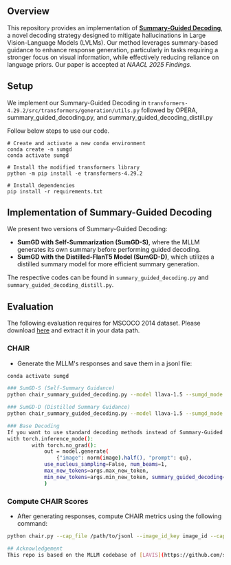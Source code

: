 ## Overview

This repository provides an implementation of [**Summary-Guided Decoding**](https://arxiv.org/abs/2410.13321), a novel decoding strategy designed to mitigate hallucinations in Large Vision-Language Models (LVLMs). Our method leverages summary-based guidance to enhance response generation, particularly in tasks requiring a stronger focus on visual information, while effectively reducing reliance on language priors. Our paper is accepted at *NAACL 2025 Findings.*

## Setup

We implement our Summary-Guided Decoding in `transformers-4.29.2/src/transformers/generation/utils.py` followed by OPERA, summary_guided_decoding.py, and summary_guided_decoding_distill.py

Follow below steps to use our code.
```
# Create and activate a new conda environment
conda create -n sumgd 
conda activate sumgd

# Install the modified transformers library
python -m pip install -e transformers-4.29.2

# Install dependencies
pip install -r requirements.txt
```

## Implementation of Summary-Guided Decoding

We present two versions of Summary-Guided Decoding: 

- **SumGD with Self-Summarization (SumGD-S)**, where the MLLM generates its own summary before performing guided decoding.
- **SumGD with the Distilled-FlanT5 Model (SumGD-D)**, which utilizes a distilled summary model for more efficient summary generation.

The respective codes can be found in `summary_guided_decoding.py` and `summary_guided_decoding_distill.py`.

## Evaluation

The following evaluation requires for MSCOCO 2014 dataset. Please download [here](https://cocodataset.org/#home) and extract it in your data path.

### CHAIR
- Generate the MLLM's responses and save them in a jsonl file:
```bash
conda activate sumgd

### SumGD-S (Self-Summary Guidance)
python chair_summary_guided_decoding.py --model llava-1.5 --sumgd_mode sumgd-s --max_new_token 512 --min_new_token 1 --result_path /path/to/save/jsonl

### SumGD-D (Distilled Summary Guidance)
python chair_summary_guided_decoding.py --model llava-1.5 --sumgd_mode sumgd-d --max_new_token 512 --min_new_token 1 --result_path /path/to/save/jsonl

### Base Decoding
If you want to use standard decoding methods instead of Summary-Guided Decoding, modify the following code in chair_summary_guided_decoding.py:
with torch.inference_mode():
        with torch.no_grad():
            out = model.generate( 
                {"image": norm(image).half(), "prompt": qu}, 
            use_nucleus_sampling=False, num_beams=1,
            max_new_tokens=args.max_new_token,
            min_new_tokens=args.min_new_token, summary_guided_decoding=True # Set to False for standard decoding
            )

```

### Compute CHAIR Scores

- After generating responses, compute CHAIR metrics using the following command:
```bash
python chair.py --cap_file /path/to/jsonl --image_id_key image_id --caption_key caption --coco_path /path/to/COCO/annotations_trainval2014/annotations/ --save_path /path/to/save/jsonl

## Acknowledgement
This repo is based on the MLLM codebase of [LAVIS](https://github.com/salesforce/LAVIS) and [MiniGPT-4](https://github.com/Vision-CAIR/MiniGPT-4) and the CHAIR code of [Maxlinn](https://github.com/Maxlinn/CHAIR-metric-standalone) and [OPERA](https://github.com/shikiw/OPERA). Thanks for their impressive works!
